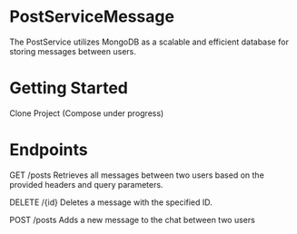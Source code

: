 # PostServiceMessage
The PostService utilizes MongoDB as a scalable and efficient database for storing messages between users.

# Getting Started
Clone Project
(Compose under progress)

# Endpoints
GET /posts
Retrieves all messages between two users based on the provided headers and query parameters.

DELETE /{id}
Deletes a message with the specified ID.

POST /posts
Adds a new message to the chat between two users
